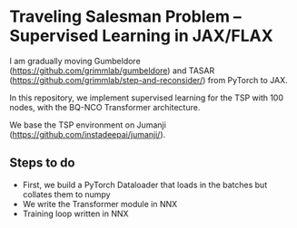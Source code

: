 # Traveling Salesman Problem – Supervised Learning in JAX/FLAX

I am gradually moving Gumbeldore (https://github.com/grimmlab/gumbeldore) and TASAR (https://github.com/grimmlab/step-and-reconsider/)
from PyTorch to JAX.

In this repository, we implement supervised learning for the TSP with 100 nodes, with
the BQ-NCO Transformer architecture.

We base the TSP environment on Jumanji (https://github.com/instadeepai/jumanji/).

## Steps to do

- First, we build a PyTorch Dataloader that loads in the batches but collates them to numpy
- We write the Transformer module in NNX
- Training loop written in NNX